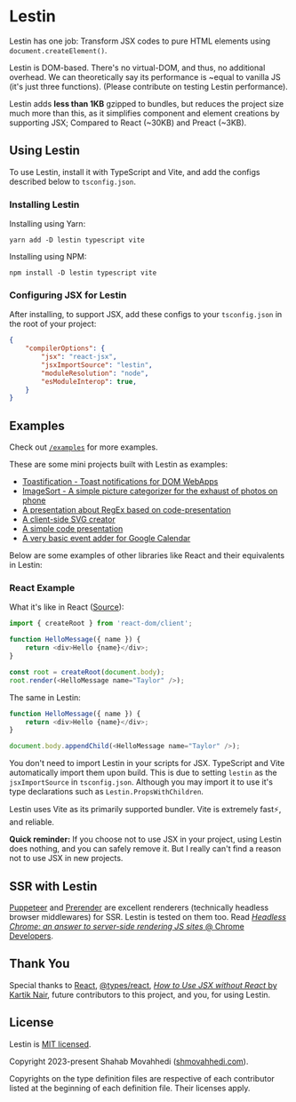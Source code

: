 # Lestin
Lestin has one job: Transform JSX codes to pure HTML elements using `document.createElement()`.

Lestin is DOM-based. There's no virtual-DOM, and thus, no additional overhead. We can theoretically say its performance is ~equal to vanilla JS (it's just three functions). (Please contribute on testing Lestin performance).

Lestin adds **less than 1KB** gzipped to bundles, but reduces the project size much more than this, as it simplifies component and element creations by supporting JSX; Compared to React (~30KB) and Preact (~3KB).

## Using Lestin

To use Lestin, install it with TypeScript and Vite, and add the configs described below to `tsconfig.json`.

### Installing Lestin

Installing using Yarn:
```
yarn add -D lestin typescript vite
```

Installing using NPM:
```
npm install -D lestin typescript vite
```

### Configuring JSX for Lestin

After installing, to support JSX, add these configs to your `tsconfig.json` in the root of your project:

```json
{
	"compilerOptions": {
		"jsx": "react-jsx",
		"jsxImportSource": "lestin",
		"moduleResolution": "node",
		"esModuleInterop": true,
	}
}
```

## Examples
Check out [`/examples`](examples) for more examples.

These are some mini projects built with Lestin as examples:
- [Toastification - Toast notifications for DOM WebApps](https://github.com/movahhedi/Toastification)
- [ImageSort - A simple picture categorizer for the exhaust of photos on phone](https://github.com/movahhedi/ImageSort)
- [A presentation about RegEx based on code-presentation](https://github.com/movahhedi/regex-basics)
- [A client-side SVG creator](https://github.com/movahhedi/iau-profile-pic-creator)
- [A simple code presentation](https://github.com/movahhedi/code-presentation)
- [A very basic event adder for Google Calendar](https://github.com/movahhedi/GoogleCalendar-EventCreator)

Below are some examples of other libraries like React and their equivalents in Lestin:

### React Example

What it's like in React ([Source](https://github.com/facebook/react#examples)):
```js
import { createRoot } from 'react-dom/client';

function HelloMessage({ name }) {
    return <div>Hello {name}</div>;
}

const root = createRoot(document.body);
root.render(<HelloMessage name="Taylor" />);
```

The same in Lestin:
```js
function HelloMessage({ name }) {
    return <div>Hello {name}</div>;
}

document.body.appendChild(<HelloMessage name="Taylor" />);
```

You don't need to import Lestin in your scripts for JSX. TypeScript and Vite automatically import them upon build. This is due to setting `lestin` as the `jsxImportSource` in `tsconfig.json`.
Although you may import it to use it's type declarations such as `Lestin.PropsWithChildren`.

Lestin uses Vite as its primarily supported bundler. Vite is extremely fast⚡️, and reliable.

**Quick reminder:** If you choose not to use JSX in your project, using Lestin does nothing, and you can safely remove it. But I really can't find a reason not to use JSX in new projects.

## SSR with Lestin
[Puppeteer](https://pptr.dev/) and [Prerender](https://prerender.io/) are excellent renderers (technically headless browser middlewares) for SSR. Lestin is tested on them too. Read [*Headless Chrome: an answer to server-side rendering JS sites* @ Chrome Developers](https://developer.chrome.com/docs/puppeteer/ssr/).


## Thank You
Special thanks to [React](https://reactjs.org), [@types/react](https://github.com/DefinitelyTyped/DefinitelyTyped/tree/master/types/react), [*How to Use JSX without React* by Kartik Nair](https://betterprogramming.pub/how-to-use-jsx-without-react-21d23346e5dc), future contributors to this project, and you, for using Lestin.

## License
Lestin is [MIT licensed](https://github.com/movahhedi/lestin/blob/main/LICENSE).

Copyright 2023-present Shahab Movahhedi ([shmovahhedi.com](https://shmovahhedi.com)).

Copyrights on the type definition files are respective of each contributor listed at the beginning of each definition file. Their licenses apply.
